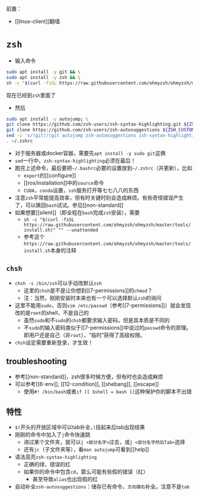 前置：
- [[linux-client]]翻墙
# `zsh`
- 输入命令
```sh
sudo apt install -y git && \
sudo apt install -y zsh && \
sh -c "$(curl -fsSL https://raw.githubusercontent.com/ohmyzsh/ohmyzsh/master/tools/install.sh)"
```
现在已经到`zsh`里面了
- 然后
```sh
sudo apt install -y autojump; \
git clone https://github.com/zsh-users/zsh-syntax-highlighting.git ${ZSH_CUSTOM:-~/.oh-my-zsh/custom}/plugins/zsh-syntax-highlighting; \
git clone https://github.com/zsh-users/zsh-autosuggestions ${ZSH_CUSTOM:-~/.oh-my-zsh/custom}/plugins/zsh-autosuggestions; \
sed -i 's/(git)/(git autojump zsh-autosuggestions zsh-syntax-highlighting)/g' ~/.zshrc; \
. ~/.zshrc
```
- 对于服务器或docker容器，需要先`apt install -y sudo git`这俩
- `sed`一行中，`zsh-syntax-highlighting`必须在最后！
- 跑完上述命令，最后要把`~/.bashrc`必要的设置放到`~/.zshrc`（并更新），比如
  - `export`的[[configure]]
  - [[ros/installation]]中的`source`命令
  - `CUDA`，`conda`设置，`ssh`服务打开等七七八八的东西
- 注意`zsh`平常能提高效率，但有时关键时刻会造成麻烦。有些奇怪错误产生了，可以换回`bash`试试。参见[[non-standard]]
- 如果想要[[silent]]（即全程在`bash`完成`zsh`安装），需要
  - `sh -c "$(curl -fsSL https://raw.githubusercontent.com/ohmyzsh/ohmyzsh/master/tools/install.sh)" "" --unattended`
  - 参考这个`https://raw.githubusercontent.com/ohmyzsh/ohmyzsh/master/tools/install.sh`本身的注释
## `chsh`
- `chsh -s /bin/zsh`可以手动改默认`zsh`
  - 这里的`chsh`是不是让你想到[[7-permissions]]的`chmod`？
  - 注：当然，刚刚安装时本来也有一个可以选择默认`zsh`的询问
- 这里不能用`sudo`，否则`vim /etc/passwd`（参考[[7-permissions]]）就会发现改的是`root`的shell，不是自己的
  - 虽然`sudo`和不`sudo`的`chsh`都要求输入密码，但是其本质是不同的
  - 不`sudo`的输入密码类似于[[7-permissions]]中说过的`passwd`命令的原理。即用户还是自己（非`root`），“临时”获得了高级权限。
- `chsh`设定需要重新登录，才生效！
## troubleshooting
- 参考[[non-standard]]，zsh很多时候方便，但有时也会造成麻烦
- 可以参考[[6-env]], [[12-condition]], [[shebang]], [[escape]]
  - 使用`#! /bin/bash`或者`if [[ $shell = bash ]]`这种保护你的脚本不出错
## 特性
- `$(`开头的开放区域中可以tab补全，`)`括起来后tab出现结果
- 刚刚的命令中加入了`j`命令快速跳
  - 进过某个文件夹，就可以`j <部分名字>`过去，或`j <部分名字然后Tab>`选择
  - 还有`jc`（子文件夹等），看`man autojump`可看到[[help]]
- 语法高亮`zsh-syntax-highlighting`
  - 正确的绿，错误的红
  - 如果你的命令中包含`cd`，那么可能有些假的错误（红）
    - 甚至导致`alias`也出现假的红
- 自动补全`zsh-autosuggestions`：储存已有命令，`方向键右`补全。注意不是`tab`